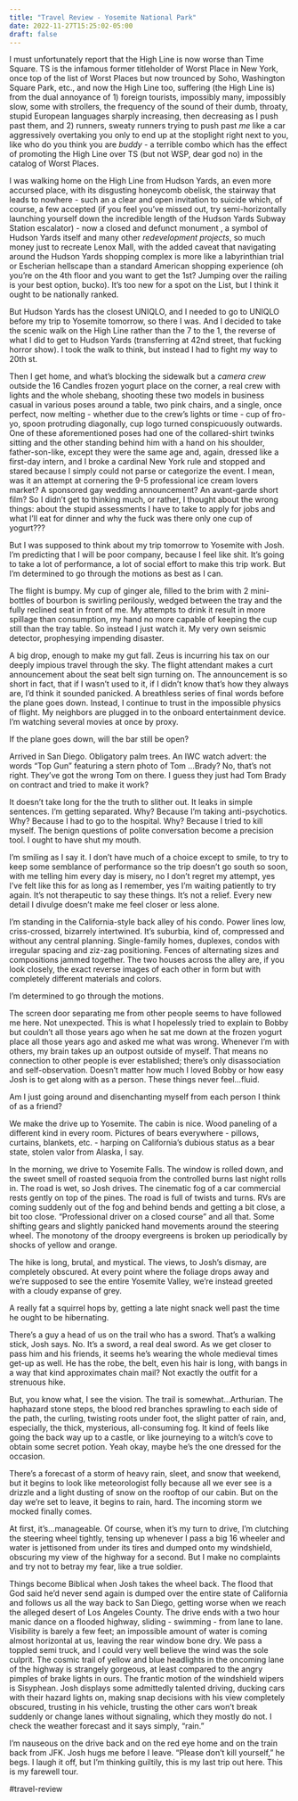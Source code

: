 ```yaml
---
title: "Travel Review - Yosemite National Park"
date: 2022-11-27T15:25:02-05:00
draft: false
---
```

I must unfortunately report that the High Line is now worse than Time Square. TS is the infamous former titleholder of Worst Place in New York, once top of the list of Worst Places but now trounced by Soho, Washington Square Park, etc., and now the High Line too, suffering (the High Line is) from the dual annoyance of 1) foreign tourists, impossibly many, impossibly slow, some with strollers, the frequency of the sound of their dumb, throaty, stupid European languages sharply increasing, then decreasing as I push past them, and 2) runners, sweaty runners trying to push past _me_ like a car aggressively overtaking you only to end up at the stoplight right next to you, like who do you think you are _buddy_ - a terrible combo which has the effect of promoting the High Line over TS (but not WSP, dear god no) in the catalog of Worst Places. 

I was walking home on the High Line from Hudson Yards, an even more accursed place, with its disgusting honeycomb obelisk, the stairway that leads to nowhere -  such an a clear and open invitation to suicide which, of course, a few accepted (if you feel you’ve missed out, try semi-horizontally launching yourself down the incredible length of the Hudson Yards Subway Station escalator) - now a closed and defunct monument , a symbol of Hudson Yards itself and many other _redevelopment projects_, so much money just to recreate Lenox Mall, with the added caveat that navigating around the Hudson Yards shopping complex is more like a labyrinthian trial or Escherian hellscape than a standard American shopping experience (oh you’re on the 4th floor and you want to get the 1st? Jumping over the railing is your best option, bucko). It’s too new for a spot on the List, but I think it ought to be nationally ranked. 

But Hudson Yards has the closest UNIQLO, and I needed to go to UNIQLO before my trip to Yosemite tomorrow, so there I was. And I decided to take the scenic walk on the High Line rather than the 7 to the 1, the reverse of what I did to get to Hudson Yards (transferring at 42nd street, that fucking horror show). I took the walk to think, but instead I had to fight my way to 20th st. 

Then I get home, and what’s blocking the sidewalk but a _camera crew_ outside the 16 Candles frozen yogurt place on the corner, a real crew with lights and the whole shebang, shooting these two models in business casual in various poses around a table, two pink chairs, and a single, once perfect, now melting - whether due to the crew’s lights or time - cup of fro-yo, spoon protruding diagonally, cup logo turned conspicuously outwards. One of these aforementioned poses had one of the collared-shirt twinks sitting and the other standing behind him with a hand on his shoulder, father-son-like, except they were the same age and, again, dressed like a first-day intern, and I broke a cardinal New York rule and stopped and stared because I simply could not parse or categorize the event. I mean, was it an attempt at cornering the 9-5 professional ice cream lovers market? A sponsored gay wedding announcement? An avant-garde short film? So I didn’t get to thinking much, or rather, I thought about the wrong things: about the stupid assessments I have to take to apply for jobs and what I’ll eat for dinner and why the fuck was there only one cup of yogurt???

But I was supposed to think about my trip tomorrow to Yosemite with Josh. I’m predicting that I will be poor company, because I feel like shit. It’s going to take a lot of performance, a lot of social effort to make this trip work. But I’m determined to go through the motions as best as I can. 

The flight is bumpy. My cup of ginger ale, filled to the brim with 2 mini-bottles of bourbon is swirling perilously, wedged between the tray and the fully reclined seat in front of me. My attempts to drink it result in more spillage than consumption, my hand no more capable of keeping the cup still than the tray table. So instead I just watch it. My very own seismic detector, prophesying impending disaster.

A big drop, enough to make my gut fall. Zeus is incurring his tax on our deeply impious travel through the sky. The flight attendant makes a curt announcement about the seat belt sign turning on. The announcement is so short in fact, that if I wasn’t used to it, if I didn’t know that’s how they always are, I’d think it sounded panicked. A breathless series of final words before the plane goes down. Instead, I continue to trust in the impossible physics of flight. My neighbors are plugged in to the onboard entertainment device. I’m watching several movies at once by proxy. 

If the plane goes down, will the bar still be open? 

Arrived in San Diego. Obligatory palm trees. An IWC watch advert: the words “Top Gun” featuring a stern photo of Tom …Brady? No, that’s not right. They’ve got the wrong Tom on there. I guess they just had Tom Brady on contract and tried to make it work?

It doesn’t take long for the the truth to slither out. It leaks in simple sentences. I’m getting separated. Why? Because I’m taking anti-psychotics. Why? Because I had to go to the hospital. Why? Because I tried to kill myself. The benign questions of polite conversation become a precision tool. I ought to have shut my mouth. 

I’m smiling as I say it. I don’t have much of a choice except to smile, to try to keep some semblance of performance so the trip doesn’t go south so soon, with me telling him every day is misery, no I don’t regret my attempt, yes I’ve felt like this for as long as I remember, yes I’m waiting patiently to try again. It’s not therapeutic to say these things. It’s not a relief. Every new detail I divulge doesn’t make me feel closer or less alone.

I’m standing in the California-style back alley of his condo. Power lines low, criss-crossed, bizarrely intertwined. It’s suburbia, kind of, compressed and without any central planning. Single-family homes, duplexes, condos with irregular spacing and ziz-zag positioning. Fences of alternating sizes and compositions jammed together. The two houses across the alley are, if you look closely, the exact reverse images of each other in form but with completely different materials and colors.  

I’m determined to go through the motions. 

The screen door separating me from other people seems to have followed me here. Not unexpected. This is what I hopelessly tried to explain to Bobby but couldn’t all those years ago when he sat me down at the frozen yogurt place all those years ago and asked me what was wrong. Whenever I’m with others, my brain takes up an outpost outside of myself. That means no connection to other people is ever established; there’s only disassociation and self-observation. Doesn’t matter how much I loved Bobby or how easy Josh is to get along with as a person. These things never feel…fluid. 

Am I just going around and disenchanting myself from each person I think of as a friend?

We make the drive up to Yosemite. The cabin is nice. Wood paneling of a different kind in every room. Pictures of bears everywhere - pillows, curtains, blankets, etc. - harping on California’s dubious status as a bear state, stolen valor from Alaska, I say.

In the morning, we drive to Yosemite Falls. The window is rolled down, and the sweet smell of roasted sequoia from the controlled burns last night rolls in. The road is wet, so Josh drives. The cinematic fog of a car commercial rests gently on top of the pines. The road is full of twists and turns. RVs are coming suddenly out of the fog and behind bends and getting a bit close, a bit too close. “Professional driver on a closed course” and all that. Some  shifting gears and slightly panicked hand movements around the steering wheel. The monotony of the droopy evergreens is broken up periodically by shocks of yellow and orange.

The hike is long, brutal, and mystical. The views, to Josh’s dismay, are completely obscured. At every point where the foliage drops away and we’re supposed to see the entire Yosemite Valley, we’re instead greeted with a cloudy expanse of grey. 

A really fat a squirrel hops by, getting a late night snack well past the time he ought to be hibernating.

There’s a guy a head of us on the trail who has a sword. That’s a walking stick, Josh says. No. It’s a sword, a real deal sword. As we get closer to pass him and his friends, it seems he’s wearing the whole medieval times get-up as well. He has the robe, the belt, even his hair is long, with bangs in a way that kind approximates chain mail? Not exactly the outfit for a strenuous hike.

But, you know what, I see the vision. The trail is somewhat…Arthurian. The haphazard stone steps, the blood red branches sprawling to each side of the path, the curling, twisting roots under foot, the slight patter of rain, and, especially, the thick, mysterious, all-consuming fog. It kind of feels like going the back way up to a castle, or like journeying to a witch’s cove to obtain some secret potion. Yeah okay, maybe he’s the one dressed for the occasion.

There’s a forecast of a storm of heavy rain, sleet, and snow that weekend, but it begins to look like meteorologist folly because all we ever see is a drizzle and a light dusting of snow on the rooftop of our cabin. But on the day we’re set to leave, it begins to rain, hard. The incoming storm we mocked finally comes.

At first, it’s…manageable. Of course, when it’s my turn to drive, I’m clutching the steering wheel tightly, tensing up whenever I pass a big 16 wheeler and water is jettisoned from under its tires and dumped onto my windshield, obscuring my view of the highway for a second. But I make no complaints and try not to betray my fear, like a true soldier. 

Things become Biblical when Josh takes the wheel back. The flood that God said he’d never send again is dumped over the entire state of California and follows us all the way back to San Diego, getting worse when we reach the alleged desert of Los Angeles County. The drive ends with a two hour manic dance on a flooded highway, sliding - swimming - from lane to lane. Visibility is barely a few feet; an impossible amount of water is coming almost horizontal at us, leaving the rear window bone dry. We pass a toppled semi truck, and I could very well believe the wind was the sole culprit. The cosmic trail of yellow and blue headlights in the oncoming lane of the highway is strangely gorgeous, at least compared to the angry pimples of brake lights in ours. The frantic motion of the windshield wipers is Sisyphean. Josh displays some admittedly talented driving, ducking cars with their hazard lights on, making snap decisions with his view completely obscured, trusting in his vehicle, trusting the other cars won’t break suddenly or change lanes without signaling, which they mostly do not. I check the weather forecast and it says simply, “rain.”

I’m nauseous on the drive back and on the red eye home and on the train back from JFK. Josh hugs me before I leave. “Please don’t kill yourself,” he begs. I laugh it off, but I’m thinking guiltily, this is my last trip out here. This is my farewell tour. 

#travel-review
